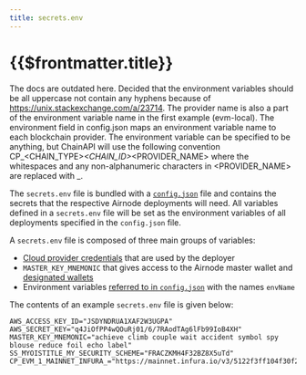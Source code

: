 ```yaml
---
title: secrets.env
---
```


# {{$frontmatter.title}}

<Todo>

The docs are outdated here. Decided that the environment variables should be all uppercase not contain any hyphens because of https://unix.stackexchange.com/a/23714. The provider name is also a part of the environment variable name in the first example (evm-local). The environment field in config.json maps an environment variable name to each blockchain provider. The environment variable can be specified to be anything, but ChainAPI will use the following convention CP_<CHAIN_TYPE>_<CHAIN_ID>_<PROVIDER_NAME> where the whitespaces and any non-alphanumeric characters in <PROVIDER_NAME> are replaced with _.

</Todo>

The `secrets.env` file is bundled with a [`config.json`](config-json.md) file and contains the secrets that the respective Airnode deployments will need.
All variables defined in a `secrets.env` file will be set as the environment variables of all deployments specified in the `config.json` file.

A `secrets.env` file is composed of three main groups of variables:
- [Cloud provider credentials](../../grp-providers/guides/provider/deploying-airnode.md#creating-cloud-credentials) that are used by the deployer
- `MASTER_KEY_MNEMONIC` that gives access to the Airnode master wallet and [designated wallets](../protocols/request-response/designated-wallet.md)
- Environment variables [referred to in `config.json`](config-json.md#environment) with the names `envName`

The contents of an example `secrets.env` file is given below:

```
AWS_ACCESS_KEY_ID="JSDYNDRUA1XAF2W3UGPA"
AWS_SECRET_KEY="q4JiOfPP4wQOuRj01/6/7RAodTAg6lFb99IoB4XH"
MASTER_KEY_MNEMONIC="achieve climb couple wait accident symbol spy blouse reduce foil echo label"
SS_MYOISTITLE_MY_SECURITY_SCHEME="FRACZKMH4F32BZ8X5uTd"
CP_EVM_1_MAINNET_INFURA_="https://mainnet.infura.io/v3/5122f3ff104f30f21412aa38fd143d53"
```
